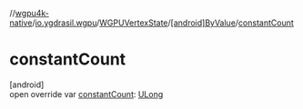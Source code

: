 //[wgpu4k-native](../../../../index.md)/[io.ygdrasil.wgpu](../../index.md)/[WGPUVertexState](../index.md)/[[android]ByValue](index.md)/[constantCount](constant-count.md)

# constantCount

[android]\
open override var [constantCount](constant-count.md): [ULong](https://kotlinlang.org/api/core/kotlin-stdlib/kotlin/-u-long/index.html)